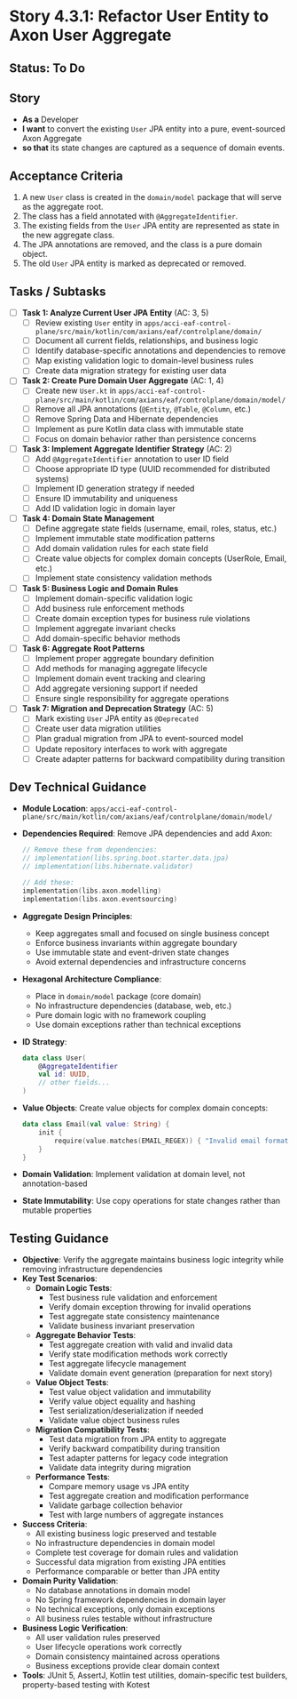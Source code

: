 # Story 4.3.1: Refactor User Entity to Axon User Aggregate

## Status: To Do

## Story

- **As a** Developer
- **I want** to convert the existing `User` JPA entity into a pure, event-sourced Axon Aggregate
- **so that** its state changes are captured as a sequence of domain events.

## Acceptance Criteria

1. A new `User` class is created in the `domain/model` package that will serve as the aggregate root.
2. The class has a field annotated with `@AggregateIdentifier`.
3. The existing fields from the `User` JPA entity are represented as state in the new aggregate class.
4. The JPA annotations are removed, and the class is a pure domain object.
5. The old `User` JPA entity is marked as deprecated or removed.

## Tasks / Subtasks

- [ ] **Task 1: Analyze Current User JPA Entity** (AC: 3, 5)
  - [ ] Review existing `User` entity in `apps/acci-eaf-control-plane/src/main/kotlin/com/axians/eaf/controlplane/domain/`
  - [ ] Document all current fields, relationships, and business logic
  - [ ] Identify database-specific annotations and dependencies to remove
  - [ ] Map existing validation logic to domain-level business rules
  - [ ] Create data migration strategy for existing user data

- [ ] **Task 2: Create Pure Domain User Aggregate** (AC: 1, 4)
  - [ ] Create new `User.kt` in `apps/acci-eaf-control-plane/src/main/kotlin/com/axians/eaf/controlplane/domain/model/`
  - [ ] Remove all JPA annotations (`@Entity`, `@Table`, `@Column`, etc.)
  - [ ] Remove Spring Data and Hibernate dependencies
  - [ ] Implement as pure Kotlin data class with immutable state
  - [ ] Focus on domain behavior rather than persistence concerns

- [ ] **Task 3: Implement Aggregate Identifier Strategy** (AC: 2)
  - [ ] Add `@AggregateIdentifier` annotation to user ID field
  - [ ] Choose appropriate ID type (UUID recommended for distributed systems)
  - [ ] Implement ID generation strategy if needed
  - [ ] Ensure ID immutability and uniqueness
  - [ ] Add ID validation logic in domain layer

- [ ] **Task 4: Domain State Management**
  - [ ] Define aggregate state fields (username, email, roles, status, etc.)
  - [ ] Implement immutable state modification patterns
  - [ ] Add domain validation rules for each state field
  - [ ] Create value objects for complex domain concepts (UserRole, Email, etc.)
  - [ ] Implement state consistency validation methods

- [ ] **Task 5: Business Logic and Domain Rules**
  - [ ] Implement domain-specific validation logic
  - [ ] Add business rule enforcement methods
  - [ ] Create domain exception types for business rule violations
  - [ ] Implement aggregate invariant checks
  - [ ] Add domain-specific behavior methods

- [ ] **Task 6: Aggregate Root Patterns**
  - [ ] Implement proper aggregate boundary definition
  - [ ] Add methods for managing aggregate lifecycle
  - [ ] Implement domain event tracking and clearing
  - [ ] Add aggregate versioning support if needed
  - [ ] Ensure single responsibility for aggregate operations

- [ ] **Task 7: Migration and Deprecation Strategy** (AC: 5)
  - [ ] Mark existing `User` JPA entity as `@Deprecated`
  - [ ] Create user data migration utilities
  - [ ] Plan gradual migration from JPA to event-sourced model
  - [ ] Update repository interfaces to work with aggregate
  - [ ] Create adapter patterns for backward compatibility during transition

## Dev Technical Guidance

- **Module Location**: `apps/acci-eaf-control-plane/src/main/kotlin/com/axians/eaf/controlplane/domain/model/`
- **Dependencies Required**: Remove JPA dependencies and add Axon:

  ```kotlin
  // Remove these from dependencies:
  // implementation(libs.spring.boot.starter.data.jpa)
  // implementation(libs.hibernate.validator)
  
  // Add these:
  implementation(libs.axon.modelling)
  implementation(libs.axon.eventsourcing)
  ```

- **Aggregate Design Principles**:
  - Keep aggregates small and focused on single business concept
  - Enforce business invariants within aggregate boundary
  - Use immutable state and event-driven state changes
  - Avoid external dependencies and infrastructure concerns
- **Hexagonal Architecture Compliance**:
  - Place in `domain/model` package (core domain)
  - No infrastructure dependencies (database, web, etc.)
  - Pure domain logic with no framework coupling
  - Use domain exceptions rather than technical exceptions
- **ID Strategy**:

  ```kotlin
  data class User(
      @AggregateIdentifier
      val id: UUID,
      // other fields...
  )
  ```

- **Value Objects**: Create value objects for complex domain concepts:

  ```kotlin
  data class Email(val value: String) {
      init {
          require(value.matches(EMAIL_REGEX)) { "Invalid email format" }
      }
  }
  ```

- **Domain Validation**: Implement validation at domain level, not annotation-based
- **State Immutability**: Use copy operations for state changes rather than mutable properties

## Testing Guidance

- **Objective**: Verify the aggregate maintains business logic integrity while removing infrastructure dependencies
- **Key Test Scenarios**:
  - **Domain Logic Tests**:
    - Test business rule validation and enforcement
    - Verify domain exception throwing for invalid operations
    - Test aggregate state consistency maintenance
    - Validate business invariant preservation
  - **Aggregate Behavior Tests**:
    - Test aggregate creation with valid and invalid data
    - Verify state modification methods work correctly
    - Test aggregate lifecycle management
    - Validate domain event generation (preparation for next story)
  - **Value Object Tests**:
    - Test value object validation and immutability
    - Verify value object equality and hashing
    - Test serialization/deserialization if needed
    - Validate value object business rules
  - **Migration Compatibility Tests**:
    - Test data migration from JPA entity to aggregate
    - Verify backward compatibility during transition
    - Test adapter patterns for legacy code integration
    - Validate data integrity during migration
  - **Performance Tests**:
    - Compare memory usage vs JPA entity
    - Test aggregate creation and modification performance
    - Validate garbage collection behavior
    - Test with large numbers of aggregate instances
- **Success Criteria**:
  - All existing business logic preserved and testable
  - No infrastructure dependencies in domain model
  - Complete test coverage for domain rules and validation
  - Successful data migration from existing JPA entities
  - Performance comparable or better than JPA entity
- **Domain Purity Validation**:
  - No database annotations in domain model
  - No Spring framework dependencies in domain layer
  - No technical exceptions, only domain exceptions
  - All business rules testable without infrastructure
- **Business Logic Verification**:
  - All user validation rules preserved
  - User lifecycle operations work correctly
  - Domain consistency maintained across operations
  - Business exceptions provide clear domain context
- **Tools**: JUnit 5, AssertJ, Kotlin test utilities, domain-specific test builders, property-based testing with Kotest

